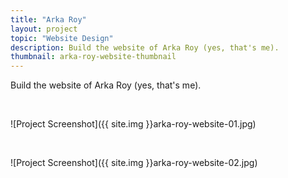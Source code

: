 ```yaml
---
title: "Arka Roy"
layout: project
topic: "Website Design"
description: Build the website of Arka Roy (yes, that's me).
thumbnail: arka-roy-website-thumbnail
---
```

Build the website of Arka Roy (yes, that's me).

<br>

![Project Screenshot]({{ site.img }}arka-roy-website-01.jpg)

<br>

![Project Screenshot]({{ site.img }}arka-roy-website-02.jpg)